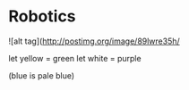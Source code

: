 # Robotics

![alt tag](http://postimg.org/image/89lwre35h/

let yellow = green
let white = purple

(blue is pale blue)
